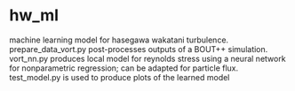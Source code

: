 # hw_ml
machine learning model for hasegawa wakatani turbulence.
prepare_data_vort.py post-processes outputs of a BOUT++ simulation. 
vort_nn.py produces local model for reynolds stress using a neural network for nonparametric regression; can be adapted for particle flux.
test_model.py is used to produce plots of the learned model

